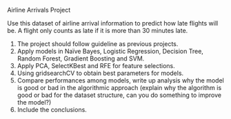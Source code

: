 Airline Arrivals Project

Use this dataset of airline arrival information to predict how late flights will be. A flight only counts as late if it is more than 30 minutes late.
1. The project should follow guideline as previous projects.
2. Apply models in Naïve Bayes, Logistic Regression, Decision
Tree, Random Forest, Gradient Boosting and SVM.
3. Apply PCA, SelectKBest and RFE for feature selections.
4. Using gridsearchCV to obtain best parameters for models.
5. Compare performances among models, write up analysis
why the model is good or bad in the algorithmic approach
(explain why the algorithm is good or bad for the dataset
structure, can you do something to improve the model?)
6. Include the conclusions.
